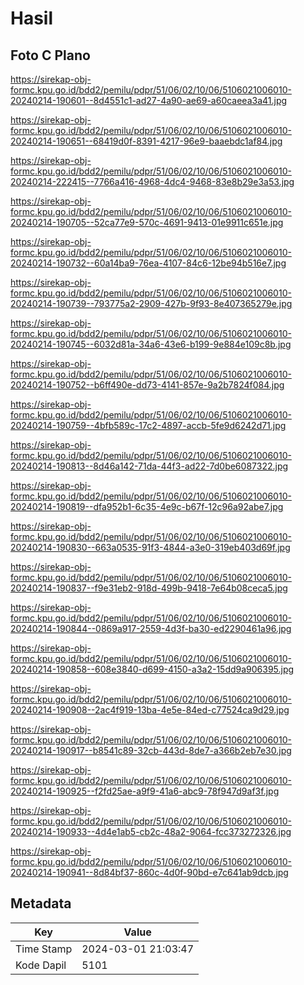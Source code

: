 # Hasil

## Foto C Plano

https://sirekap-obj-formc.kpu.go.id/bdd2/pemilu/pdpr/51/06/02/10/06/5106021006010-20240214-190601--8d4551c1-ad27-4a90-ae69-a60caeea3a41.jpg

https://sirekap-obj-formc.kpu.go.id/bdd2/pemilu/pdpr/51/06/02/10/06/5106021006010-20240214-190651--68419d0f-8391-4217-96e9-baaebdc1af84.jpg

https://sirekap-obj-formc.kpu.go.id/bdd2/pemilu/pdpr/51/06/02/10/06/5106021006010-20240214-222415--7766a416-4968-4dc4-9468-83e8b29e3a53.jpg

https://sirekap-obj-formc.kpu.go.id/bdd2/pemilu/pdpr/51/06/02/10/06/5106021006010-20240214-190705--52ca77e9-570c-4691-9413-01e9911c651e.jpg

https://sirekap-obj-formc.kpu.go.id/bdd2/pemilu/pdpr/51/06/02/10/06/5106021006010-20240214-190732--60a14ba9-76ea-4107-84c6-12be94b516e7.jpg

https://sirekap-obj-formc.kpu.go.id/bdd2/pemilu/pdpr/51/06/02/10/06/5106021006010-20240214-190739--793775a2-2909-427b-9f93-8e407365279e.jpg

https://sirekap-obj-formc.kpu.go.id/bdd2/pemilu/pdpr/51/06/02/10/06/5106021006010-20240214-190745--6032d81a-34a6-43e6-b199-9e884e109c8b.jpg

https://sirekap-obj-formc.kpu.go.id/bdd2/pemilu/pdpr/51/06/02/10/06/5106021006010-20240214-190752--b6ff490e-dd73-4141-857e-9a2b7824f084.jpg

https://sirekap-obj-formc.kpu.go.id/bdd2/pemilu/pdpr/51/06/02/10/06/5106021006010-20240214-190759--4bfb589c-17c2-4897-accb-5fe9d6242d71.jpg

https://sirekap-obj-formc.kpu.go.id/bdd2/pemilu/pdpr/51/06/02/10/06/5106021006010-20240214-190813--8d46a142-71da-44f3-ad22-7d0be6087322.jpg

https://sirekap-obj-formc.kpu.go.id/bdd2/pemilu/pdpr/51/06/02/10/06/5106021006010-20240214-190819--dfa952b1-6c35-4e9c-b67f-12c96a92abe7.jpg

https://sirekap-obj-formc.kpu.go.id/bdd2/pemilu/pdpr/51/06/02/10/06/5106021006010-20240214-190830--663a0535-91f3-4844-a3e0-319eb403d69f.jpg

https://sirekap-obj-formc.kpu.go.id/bdd2/pemilu/pdpr/51/06/02/10/06/5106021006010-20240214-190837--f9e31eb2-918d-499b-9418-7e64b08ceca5.jpg

https://sirekap-obj-formc.kpu.go.id/bdd2/pemilu/pdpr/51/06/02/10/06/5106021006010-20240214-190844--0869a917-2559-4d3f-ba30-ed2290461a96.jpg

https://sirekap-obj-formc.kpu.go.id/bdd2/pemilu/pdpr/51/06/02/10/06/5106021006010-20240214-190858--608e3840-d699-4150-a3a2-15dd9a906395.jpg

https://sirekap-obj-formc.kpu.go.id/bdd2/pemilu/pdpr/51/06/02/10/06/5106021006010-20240214-190908--2ac4f919-13ba-4e5e-84ed-c77524ca9d29.jpg

https://sirekap-obj-formc.kpu.go.id/bdd2/pemilu/pdpr/51/06/02/10/06/5106021006010-20240214-190917--b8541c89-32cb-443d-8de7-a366b2eb7e30.jpg

https://sirekap-obj-formc.kpu.go.id/bdd2/pemilu/pdpr/51/06/02/10/06/5106021006010-20240214-190925--f2fd25ae-a9f9-41a6-abc9-78f947d9af3f.jpg

https://sirekap-obj-formc.kpu.go.id/bdd2/pemilu/pdpr/51/06/02/10/06/5106021006010-20240214-190933--4d4e1ab5-cb2c-48a2-9064-fcc373272326.jpg

https://sirekap-obj-formc.kpu.go.id/bdd2/pemilu/pdpr/51/06/02/10/06/5106021006010-20240214-190941--8d84bf37-860c-4d0f-90bd-e7c641ab9dcb.jpg


## Metadata

| Key        | Value               |
| ---------- | ------------------- |
| Time Stamp | 2024-03-01 21:03:47 |
| Kode Dapil | 5101                |



